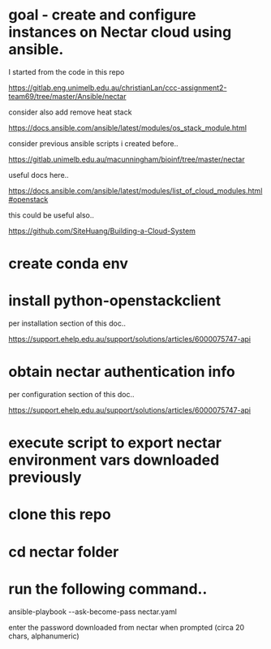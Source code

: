 # goal - create and configure instances on Nectar cloud using ansible. 

I started from the code in this repo 

https://gitlab.eng.unimelb.edu.au/christianLan/ccc-assignment2-team69/tree/master/Ansible/nectar

consider also add remove heat stack 

https://docs.ansible.com/ansible/latest/modules/os_stack_module.html

consider previous ansible scripts i created before..

https://gitlab.unimelb.edu.au/macunningham/bioinf/tree/master/nectar

useful docs here..

https://docs.ansible.com/ansible/latest/modules/list_of_cloud_modules.html#openstack

this could be useful also..

https://github.com/SiteHuang/Building-a-Cloud-System

# create conda env

# install python-openstackclient

per installation section of this doc..

https://support.ehelp.edu.au/support/solutions/articles/6000075747-api

# obtain nectar authentication info 

per configuration section of this doc..

https://support.ehelp.edu.au/support/solutions/articles/6000075747-api

# execute script to export nectar environment vars downloaded previously

# clone this repo

# cd nectar folder

# run the following command..

ansible-playbook --ask-become-pass nectar.yaml

enter the password downloaded from nectar when prompted (circa 20 chars, alphanumeric)
